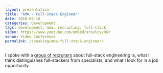 ```yaml
---
layout: presentation
title: "AMA - Full-Stack Engineer"
date: 2018-04-10
categories: Development
tags: development, ama, recruiting, full-stack
video: https://www.youtube.com/embed/arsulcyvRGY
venue: Video Conference
permalink: /speaking/ama-full-stack-engineer/
---
```

I spoke with a [group of recruiters](https://www.eventbrite.com/e/ask-me-anything-fullstack-engineer-tickets-44247970872) about full-stack engineering is, what I think distinguishes full-stackers from specialists, and what I look for in a job opportunity.
